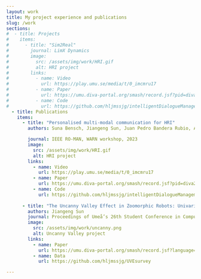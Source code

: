 ```yaml
---
layout: work
title: My project experience and publications
slug: /work
sections:
#  - title: Projects
#    items:
#      - title: "Sim2Real"
#        journal: LimX Dynamics
#        image:
#          src: /assets/img/work/HRI.gif
#          alt: HRI project
#        links:
#          - name: Video
#            url: https://play.umu.se/media/t/0_imcmru17
#          - name: Paper
#            url: https://umu.diva-portal.org/smash/record.jsf?pid=diva2%3A1798327&dswid=8373
#          - name: Code
#            url: https://github.com/hljmssjg/intelligentDialogueManagement    
  - title: Publications
    items:
      - title: "Personalised multi-modal communication for HRI"
        authors: Suna Bensch, Jiangeng Sun, Juan Pedro Bandera Rubio, Adrián Romero-Garcés, Thomas Hellström

        journal: IEEE RO-MAN, WARN workshop, 2023
        image:
          src: /assets/img/work/HRI.gif
          alt: HRI project
        links:
          - name: Video
            url: https://play.umu.se/media/t/0_imcmru17
          - name: Paper
            url: https://umu.diva-portal.org/smash/record.jsf?pid=diva2%3A1798327&dswid=8373
          - name: Code
            url: https://github.com/hljmssjg/intelligentDialogueManagement
            
      - title: "The Uncanny Valley Effect in Zoomorphic Robots: Univariate analysis"
        authors: Jiangeng Sun
        journal: Proceedings of Umeå’s 26th Student Conference in Computing Science, 2023
        image:
          src: /assets/img/work/uncanny.png
          alt: Uncanny Valley project
        links:
          - name: Paper
            url: https://umu.diva-portal.org/smash/record.jsf?language=en&pid=diva2%3A1726993&dswid=-1698
          - name: Data
            url: https://github.com/hljmssjg/UVEsurvey

---
```



